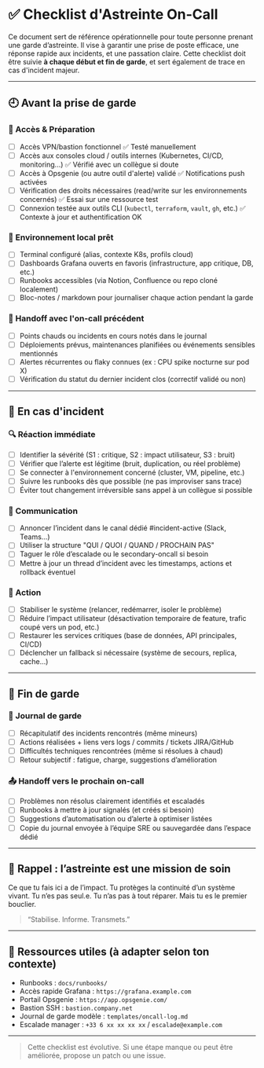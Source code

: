 # ✅ Checklist d'Astreinte On-Call

Ce document sert de référence opérationnelle pour toute personne prenant une garde d’astreinte. Il vise à garantir une prise de poste efficace, une réponse rapide aux incidents, et une passation claire. Cette checklist doit être suivie **à chaque début et fin de garde**, et sert également de trace en cas d'incident majeur.

---

## 🕘 Avant la prise de garde

### 🔐 Accès & Préparation
- [ ] Accès VPN/bastion fonctionnel ✅ Testé manuellement
- [ ] Accès aux consoles cloud / outils internes (Kubernetes, CI/CD, monitoring...) ✅ Vérifié avec un collègue si doute
- [ ] Accès à Opsgenie (ou autre outil d'alerte) validé ✅ Notifications push activées
- [ ] Vérification des droits nécessaires (read/write sur les environnements concernés) ✅ Essai sur une ressource test
- [ ] Connexion testée aux outils CLI (`kubectl`, `terraform`, `vault`, `gh`, etc.) ✅ Contexte à jour et authentification OK

### 🧰 Environnement local prêt
- [ ] Terminal configuré (alias, contexte K8s, profils cloud)
- [ ] Dashboards Grafana ouverts en favoris (infrastructure, app critique, DB, etc.)
- [ ] Runbooks accessibles (via Notion, Confluence ou repo cloné localement)
- [ ] Bloc-notes / markdown pour journaliser chaque action pendant la garde

### 🤝 Handoff avec l'on-call précédent
- [ ] Points chauds ou incidents en cours notés dans le journal
- [ ] Déploiements prévus, maintenances planifiées ou événements sensibles mentionnés
- [ ] Alertes récurrentes ou flaky connues (ex : CPU spike nocturne sur pod X)
- [ ] Vérification du statut du dernier incident clos (correctif validé ou non)

---

## 🚨 En cas d'incident

### 🔍 Réaction immédiate
- [ ] Identifier la sévérité (S1 : critique, S2 : impact utilisateur, S3 : bruit)
- [ ] Vérifier que l’alerte est légitime (bruit, duplication, ou réel problème)
- [ ] Se connecter à l'environnement concerné (cluster, VM, pipeline, etc.)
- [ ] Suivre les runbooks dès que possible (ne pas improviser sans trace)
- [ ] Éviter tout changement irréversible sans appel à un collègue si possible

### 💬 Communication
- [ ] Annoncer l’incident dans le canal dédié #incident-active (Slack, Teams…)
- [ ] Utiliser la structure "QUI / QUOI / QUAND / PROCHAIN PAS"
- [ ] Taguer le rôle d’escalade ou le secondary-oncall si besoin
- [ ] Mettre à jour un thread d’incident avec les timestamps, actions et rollback éventuel

### 🧩 Action
- [ ] Stabiliser le système (relancer, redémarrer, isoler le problème)
- [ ] Réduire l’impact utilisateur (désactivation temporaire de feature, trafic coupé vers un pod, etc.)
- [ ] Restaurer les services critiques (base de données, API principales, CI/CD)
- [ ] Déclencher un fallback si nécessaire (système de secours, replica, cache…)

---

## 🧾 Fin de garde

### 📝 Journal de garde
- [ ] Récapitulatif des incidents rencontrés (même mineurs)
- [ ] Actions réalisées + liens vers logs / commits / tickets JIRA/GitHub
- [ ] Difficultés techniques rencontrées (même si résolues à chaud)
- [ ] Retour subjectif : fatigue, charge, suggestions d’amélioration

### 📤 Handoff vers le prochain on-call
- [ ] Problèmes non résolus clairement identifiés et escaladés
- [ ] Runbooks à mettre à jour signalés (et créés si besoin)
- [ ] Suggestions d’automatisation ou d’alerte à optimiser listées
- [ ] Copie du journal envoyée à l’équipe SRE ou sauvegardée dans l’espace dédié

---

## 🧠 Rappel : l’astreinte est une mission de soin
Ce que tu fais ici a de l’impact. Tu protèges la continuité d’un système vivant.
Tu n’es pas seul.e. Tu n’as pas à tout réparer. Mais tu es le premier bouclier.

> “Stabilise. Informe. Transmets.”

---

## 📌 Ressources utiles (à adapter selon ton contexte)

- Runbooks : `docs/runbooks/`
- Accès rapide Grafana : `https://grafana.example.com`
- Portail Opsgenie : `https://app.opsgenie.com/`
- Bastion SSH : `bastion.company.net`
- Journal de garde modèle : `templates/oncall-log.md`
- Escalade manager : `+33 6 xx xx xx xx` / `escalade@example.com`

---

> Cette checklist est évolutive. Si une étape manque ou peut être améliorée, propose un patch ou une issue.